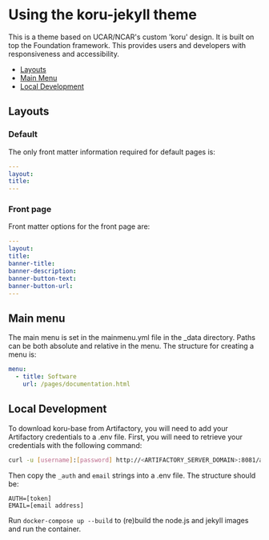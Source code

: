 # Using the koru-jekyll theme

This is a theme based on UCAR/NCAR's custom 'koru' design. It is built on top the Foundation framework. This provides users and developers with responsiveness and accessibility.

* [Layouts](#layouts)
* [Main Menu](#main-menu)
* [Local Development](#local-development)

## Layouts
### Default

The only front matter information required for default pages is:

```yml
---
layout:
title:
---
```

### Front page

Front matter options for the front page are:

```yml
---
layout:
title:
banner-title:
banner-description:
banner-button-text:
banner-button-url:
---
```

## Main menu

The main menu is set in the mainmenu.yml file in the _data directory. Paths can be both absolute and relative in the menu. The structure for creating a menu is:

```yml
menu:
  - title: Software
    url: /pages/documentation.html
```

## Local Development

To download koru-base from Artifactory, you will need to add your Artifactory credentials to a .env file. First, you will need to retrieve your credentials with the following command:

```sh
curl -u [username]:[password] http://<ARTIFACTORY_SERVER_DOMAIN>:8081/artifactory/api/npm/auth
```

Then copy the `_auth` and `email` strings into a .env file. The structure should be:

```
AUTH=[token]
EMAIL=[email address]
```

Run `docker-compose up --build` to (re)build the node.js and jekyll images and run the container.